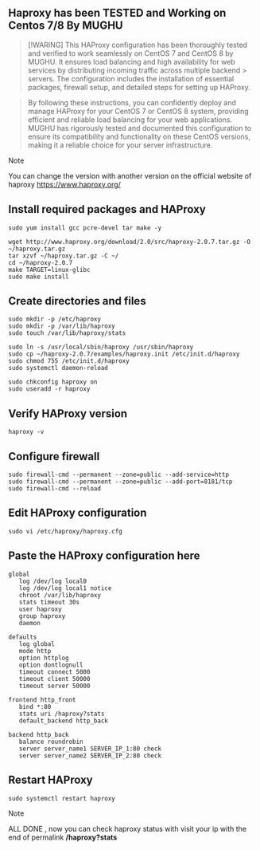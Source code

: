 ## Haproxy has been TESTED and Working on Centos 7/8 By MUGHU

> [!WARING]
> This HAProxy configuration has been thoroughly tested and verified to work seamlessly on CentOS 7 and CentOS 8 by MUGHU. It ensures load balancing and high availability for web services by distributing incoming traffic across multiple backend > servers. The configuration includes the installation of essential packages, firewall setup, and detailed steps for setting up HAProxy.

> By following these instructions, you can confidently deploy and manage HAProxy for your CentOS 7 or CentOS 8 system, providing efficient and reliable load balancing for your web applications. MUGHU has rigorously tested and documented this 
> configuration to ensure its compatibility and functionality on these CentOS versions, making it a reliable choice for your server infrastructure.

> [!NOTE]
> You can change the version with another version on the official website of haproxy https://www.haproxy.org/

## Install required packages and HAProxy
```
sudo yum install gcc pcre-devel tar make -y

wget http://www.haproxy.org/download/2.0/src/haproxy-2.0.7.tar.gz -O ~/haproxy.tar.gz
tar xzvf ~/haproxy.tar.gz -C ~/
cd ~/haproxy-2.0.7
make TARGET=linux-glibc
sudo make install
```
## Create directories and files
```
sudo mkdir -p /etc/haproxy
sudo mkdir -p /var/lib/haproxy 
sudo touch /var/lib/haproxy/stats

sudo ln -s /usr/local/sbin/haproxy /usr/sbin/haproxy
sudo cp ~/haproxy-2.0.7/examples/haproxy.init /etc/init.d/haproxy
sudo chmod 755 /etc/init.d/haproxy
sudo systemctl daemon-reload

sudo chkconfig haproxy on
sudo useradd -r haproxy
```
## Verify HAProxy version
```
haproxy -v
```
## Configure firewall
```
sudo firewall-cmd --permanent --zone=public --add-service=http
sudo firewall-cmd --permanent --zone=public --add-port=8181/tcp
sudo firewall-cmd --reload
```
## Edit HAProxy configuration
```
sudo vi /etc/haproxy/haproxy.cfg
```
## Paste the HAProxy configuration here
```
global
   log /dev/log local0
   log /dev/log local1 notice
   chroot /var/lib/haproxy
   stats timeout 30s
   user haproxy
   group haproxy
   daemon

defaults
   log global
   mode http
   option httplog
   option dontlognull
   timeout connect 5000
   timeout client 50000
   timeout server 50000

frontend http_front
   bind *:80
   stats uri /haproxy?stats
   default_backend http_back

backend http_back
   balance roundrobin
   server server_name1 SERVER_IP_1:80 check
   server server_name2 SERVER_IP_2:80 check
```
## Restart HAProxy
```
sudo systemctl restart haproxy
```

> [!NOTE]
> ALL DONE , now you can check haproxy status with visit your ip with the end of permalink **/haproxy?stats**
